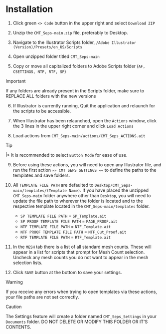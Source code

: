 # Installation

1. Click green `<> Code` button in the upper right and select `Download ZIP`

2. Unzip the `CMT_Seps-main.zip` file, preferably to Desktop.

3. Navigate to the Illustrator Scripts folder, `/Adobe Illustrator (Version)/Presets/en_US/Scripts`

4. Open unzipped folder titled `CMT_Seps-main`

5. Copy or move all capitalized folders to Adobe Scripts folder (`AF, CSETTINGS, NTF, RTF, SP`)

> [!IMPORTANT]
> If any folders are already present in the Scripts folder, make sure to REPLACE ALL folders with the new versions

6. If Illustrator is currently running, Quit the application and relaunch for the scripts to be accessible.

7. When Illustrator has been relaunched, open the `Actions` window, click the 3 lines in the upper right corner and click `Load Actions`

8. Load actions from `CMT_Seps-main/actions/CMT_Seps_ACTIONS.ait`

> [!TIP]
> Í> It is recommended to select `Button Mode` for ease of use.

9. Before using these actions, you will need to open any Illustrator file, and run the first action `»» CMT SEPS SETTINGS ««` to define the paths to the templates and save folders.

10. All `TEMPLATE FILE PATH` are defaulted to `Desktop/CMT_Seps-main/templates/(Template Name)`. If you have placed the unzipped `CMT_Seps-main` folder anywhere other than `Desktop`, you will need to update the file path to wherever the folder is located and to the respective template located in the `CMT_Seps-main/templates` folder.

    - `SP TEMPLATE FILE PATH` = `SP_Template.ait`
    - `SP PROOF TEMPLATE FILE PATH` = `PAGE_PROOF.ait`
    - `NTF TEMPLATE FILE PATH` = `NTF_Template.ait`
    - `NTF PROOF TEMPLATE FILE PATH` = `NTF_Cut_Proof.ait`
    - `RTF TEMPLATE FILE PATH` = `RTF_Template.ait`

11. In the `MESH` tab there is a list of all standard mesh counts. These will appear in a list for scripts that prompt for Mesh Count selection. Uncheck any mesh counts you do not want to appear in the mesh selection lists.

12. Click `SAVE` button at the bottom to save your settings.

> [!WARNING]
> If you receive any errors when trying to open templates via these actions, your file paths are not set correctly.

> [!CAUTION]
> The Settings feature will create a folder named `CMT_Seps_Settings` in your `Documents` folder. DO NOT DELETE OR MODIFY THIS FOLDER OR IT'S CONTENTS.
